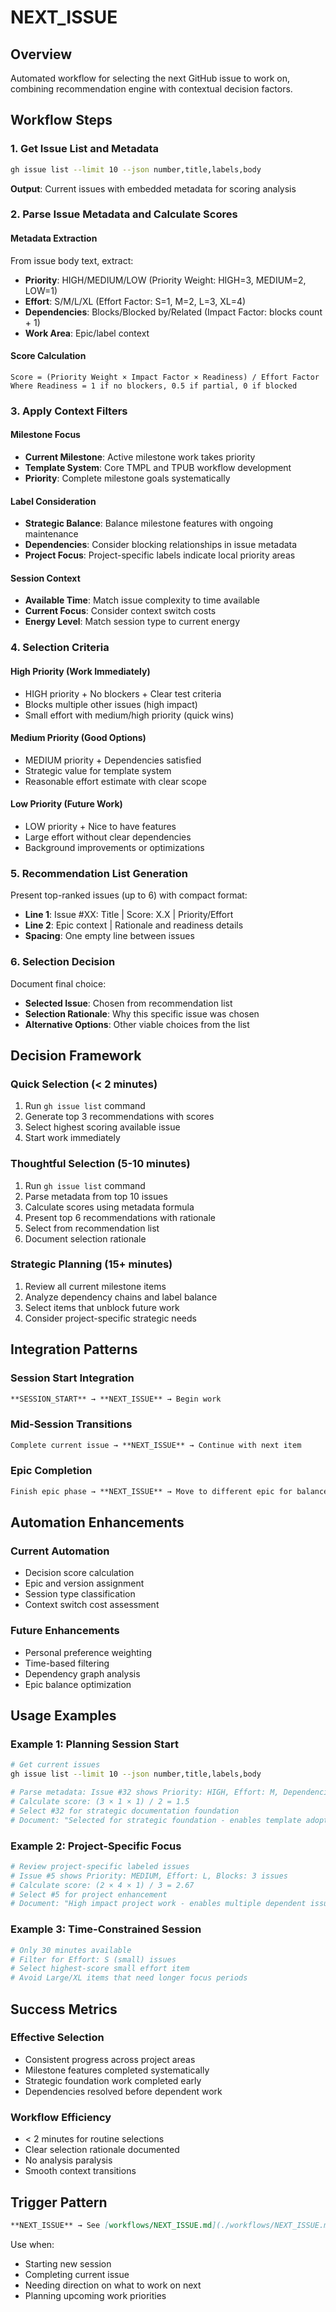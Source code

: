 # NEXT_ISSUE

## Overview
Automated workflow for selecting the next GitHub issue to work on, combining recommendation engine with contextual decision factors.

## Workflow Steps

### 1. Get Issue List and Metadata
```bash
gh issue list --limit 10 --json number,title,labels,body
```
**Output**: Current issues with embedded metadata for scoring analysis

### 2. Parse Issue Metadata and Calculate Scores

#### Metadata Extraction
From issue body text, extract:
- **Priority**: HIGH/MEDIUM/LOW (Priority Weight: HIGH=3, MEDIUM=2, LOW=1)
- **Effort**: S/M/L/XL (Effort Factor: S=1, M=2, L=3, XL=4)
- **Dependencies**: Blocks/Blocked by/Related (Impact Factor: blocks count + 1)
- **Work Area**: Epic/label context

#### Score Calculation
```
Score = (Priority Weight × Impact Factor × Readiness) / Effort Factor
Where Readiness = 1 if no blockers, 0.5 if partial, 0 if blocked
```

### 3. Apply Context Filters

#### Milestone Focus
- **Current Milestone**: Active milestone work takes priority
- **Template System**: Core TMPL and TPUB workflow development
- **Priority**: Complete milestone goals systematically

#### Label Consideration
- **Strategic Balance**: Balance milestone features with ongoing maintenance
- **Dependencies**: Consider blocking relationships in issue metadata
- **Project Focus**: Project-specific labels indicate local priority areas

#### Session Context
- **Available Time**: Match issue complexity to time available
- **Current Focus**: Consider context switch costs
- **Energy Level**: Match session type to current energy

### 4. Selection Criteria

#### High Priority (Work Immediately)
- HIGH priority + No blockers + Clear test criteria
- Blocks multiple other issues (high impact)
- Small effort with medium/high priority (quick wins)

#### Medium Priority (Good Options)
- MEDIUM priority + Dependencies satisfied
- Strategic value for template system
- Reasonable effort estimate with clear scope

#### Low Priority (Future Work)
- LOW priority + Nice to have features
- Large effort without clear dependencies
- Background improvements or optimizations

### 5. Recommendation List Generation

Present top-ranked issues (up to 6) with compact format:
- **Line 1**: Issue #XX: Title | Score: X.X | Priority/Effort
- **Line 2**: Epic context | Rationale and readiness details
- **Spacing**: One empty line between issues

### 6. Selection Decision

Document final choice:
- **Selected Issue**: Chosen from recommendation list
- **Selection Rationale**: Why this specific issue was chosen
- **Alternative Options**: Other viable choices from the list

## Decision Framework

### Quick Selection (< 2 minutes)
1. Run `gh issue list` command
2. Generate top 3 recommendations with scores
3. Select highest scoring available issue
4. Start work immediately

### Thoughtful Selection (5-10 minutes)
1. Run `gh issue list` command
2. Parse metadata from top 10 issues
3. Calculate scores using metadata formula
4. Present top 6 recommendations with rationale
5. Select from recommendation list
6. Document selection rationale

### Strategic Planning (15+ minutes)
1. Review all current milestone items
2. Analyze dependency chains and label balance
3. Select items that unblock future work
4. Consider project-specific strategic needs

## Integration Patterns

### Session Start Integration
```markdown
**SESSION_START** → **NEXT_ISSUE** → Begin work
```

### Mid-Session Transitions
```markdown
Complete current issue → **NEXT_ISSUE** → Continue with next item
```

### Epic Completion
```markdown
Finish epic phase → **NEXT_ISSUE** → Move to different epic for balance
```

## Automation Enhancements

### Current Automation
- Decision score calculation
- Epic and version assignment
- Session type classification
- Context switch cost assessment

### Future Enhancements
- Personal preference weighting
- Time-based filtering
- Dependency graph analysis
- Epic balance optimization

## Usage Examples

### Example 1: Planning Session Start
```bash
# Get current issues
gh issue list --limit 10 --json number,title,labels,body

# Parse metadata: Issue #32 shows Priority: HIGH, Effort: M, Dependencies: None
# Calculate score: (3 × 1 × 1) / 2 = 1.5
# Select #32 for strategic documentation foundation
# Document: "Selected for strategic foundation - enables template adoption"
```

### Example 2: Project-Specific Focus
```bash
# Review project-specific labeled issues
# Issue #5 shows Priority: MEDIUM, Effort: L, Blocks: 3 issues
# Calculate score: (2 × 4 × 1) / 3 = 2.67
# Select #5 for project enhancement
# Document: "High impact project work - enables multiple dependent issues"
```

### Example 3: Time-Constrained Session
```bash
# Only 30 minutes available
# Filter for Effort: S (small) issues
# Select highest-score small effort item
# Avoid Large/XL items that need longer focus periods
```

## Success Metrics

### Effective Selection
- Consistent progress across project areas
- Milestone features completed systematically
- Strategic foundation work completed early
- Dependencies resolved before dependent work

### Workflow Efficiency
- < 2 minutes for routine selections
- Clear selection rationale documented
- No analysis paralysis
- Smooth context transitions

## Trigger Pattern

```markdown
**NEXT_ISSUE** → See [workflows/NEXT_ISSUE.md](./workflows/NEXT_ISSUE.md)
```

Use when:
- Starting new session
- Completing current issue
- Needing direction on what to work on next
- Planning upcoming work priorities